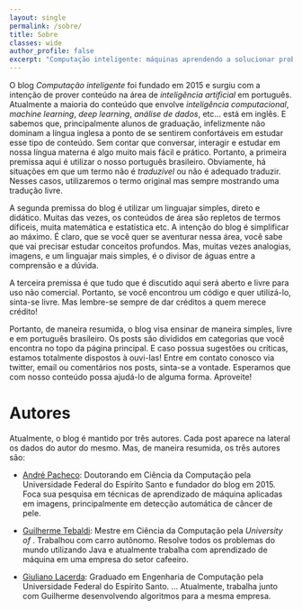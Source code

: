 ```yaml
---
layout: single
permalink: /sobre/
title: Sobre
classes: wide
author_profile: false
excerpt: "Computação inteligente: máquinas aprendendo a solucionar problemas complexos Conceitos, aplicações e desenvolvimento"
---
```



O blog *Computação inteligente* foi fundado em 2015 e surgiu com a intenção de prover conteúdo na área de *inteligência artificial* em português. Atualmente a maioria do conteúdo que envolve *inteligência computacional*, *machine learning*, *deep learning*, *análise de dados*, etc... está em inglês. E sabemos que, principalmente alunos de graduação, infelizmente não dominam a língua inglesa a ponto de se sentirem confortáveis em estudar esse tipo de conteúdo. Sem contar que conversar, interagir e estudar em nossa língua materna é algo muito mais fácil e prático. Portanto, a primeira premissa aqui é utilizar o nosso português brasileiro. Obviamente, há situações em que um termo não é *traduzível* ou não é adequado traduzir. Nesses casos, utilizaremos o termo original mas sempre mostrando uma tradução livre.

A segunda premissa do blog é utilizar um linguajar simples, direto e didático. Muitas das vezes, os conteúdos de área são repletos de termos díficeis, muita matemática e estatística etc. A intenção do blog é simplificar ao máximo. É claro, que se você quer se aventurar nessa área, você sabe que vai precisar estudar conceitos profundos. Mas, muitas vezes analogias, imagens, e um linguajar mais simples, é o divisor de águas entre a comprensão e a dúvida.

A terceira premissa é que tudo que é discutido aqui será aberto e livre para uso não comercial. Portanto, se você encontrou um código e quer utilizá-lo, sinta-se livre. Mas lembre-se sempre de dar créditos a quem merece crédito!

Portanto, de maneira resumida, o blog visa ensinar de maneira simples, livre e em português brasileiro. Os posts são divididos em categorias que você encontra no topo da página principal. E caso possua sugestões ou críticas, estamos totalmente dispostos à ouvi-las! Entre em contato conosco via twitter, email ou comentários nos posts, sinta-se a vontade. Esperamos que com nosso conteúdo possa ajudá-lo de alguma forma. Aproveite!

# Autores

Atualmente, o blog é mantido por três autores. Cada post aparece na lateral os dados do autor do mesmo. Mas, de maneira resumida, os três autores são:

* [André Pacheco](http://pachecoandre.com.br):
  Doutorando em Ciência da Computação pela Universidade Federal do Espírito Santo e fundador do blog em 2015. Foca sua pesquisa em técnicas de aprendizado de máquina aplicadas em imagens, principalmente em detecção automática de câncer de pele.

* [Guilherme Tebaldi](site):
  Mestre em Ciência da Computação pela *University of* . Trabalhou com carro autônomo. Resolve todos os problemas do mundo utilizando Java e atualmente trabalha com aprendizado de máquina em uma empresa do setor cafeeiro.
  
* [Giuliano Lacerda](site):
Graduado em Engenharia de Computação pela Universidade Federal do Espírito Santo. ...
Atualmente, trabalha junto com Guilherme desenvolvendo algoritmos para a mesma empresa.